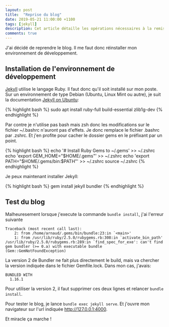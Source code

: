 ```yaml
---
layout: post
title:  "Reprise du blog"
date: 2019-05-21 11:00:00 +1100
tags: [jekyll]
description: Cet article détaille les opérations nécessaires à la remise en route du blog.
comments: true
---
```

 J'ai décidé de reprendre le blog. Il me faut donc réinstaller mon environnement de développement.

## Installation de l'environnement de développement

[Jekyll](https://jekyllrb.com/) utilise le langage Ruby. Il faut donc qu'il soit installé sur mon poste.
Sur un environnement de type Debian (Ubuntu, Linux Mint ou autre), je suit la documentation [Jekyll on Ubuntu](https://jekyllrb.com/docs/installation/ubuntu/):

{% highlight bash %}
sudo apt install ruby-full build-essential zlib1g-dev
{% endhighlight %}

Par contre je n'utilise pas bash mais zsh donc les modifications sur le fichier ~/.bashrc n'auront pas d'effets.
Je donc remplace le fichier .bashrc par .zshrc.
Et j'en profite pour cacher le dossier gems en le préfixant par un point.

{% highlight bash %}
echo '# Install Ruby Gems to ~/.gems' >> ~/.zshrc
echo 'export GEM_HOME="$HOME/.gems"' >> ~/.zshrc
echo 'export PATH="$HOME/.gems/bin:$PATH"' >> ~/.zshrc
source ~/.zshrc
{% endhighlight %}

Je peux maintenant installer Jekyll:

{% highlight bash %}
gem install jekyll bundler
{% endhighlight %}

## Test du blog

Malheuresement lorsque j'execute la commande `bundle install`, j'ai l'erreur suivante
```
Traceback (most recent call last):
	2: from /home/arnaud/.gems/bin/bundle:23:in `<main>'
	1: from /usr/lib/ruby/2.5.0/rubygems.rb:308:in `activate_bin_path'
/usr/lib/ruby/2.5.0/rubygems.rb:289:in `find_spec_for_exe': can't find gem bundler (>= 0.a) with executable bundle (Gem::GemNotFoundException)
```

La version 2 de Bundler ne fait plus directement le build, mais va chercher la version indiquée dans le fichier Gemfile.lock. Dans mon cas, j'avais:
```
BUNDLED WITH
  1.16.1
```

Pour utiliser la version 2, il faut supprimer ces deux lignes et relancer `bundle install`.

Pour tester le blog, je lance `bundle exec jekyll serve`. Et j'ouvre mon navigateur sur l'url indiquée http://127.0.0.1:4000.

Et miracle ça marche !

## 